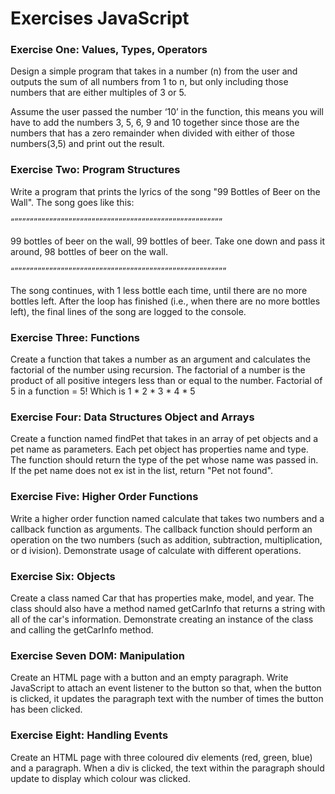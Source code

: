 Exercises JavaScript
==============

### Exercise One: Values, Types, Operators

Design a simple program that takes in a number (n) from the user
and outputs the sum of all numbers from 1 to n, but only including
those numbers that are either multiples of 3 or 5.

Assume the user passed the number ‘10’ in the function, this means
you will have to add the numbers 3, 5, 6, 9 and 10 together since
those are the numbers that has a zero remainder when divided with
either of those numbers(3,5) and print out the result.

### Exercise Two: Program Structures

Write a program that prints the lyrics of the song "99 Bottles of Beer on the
Wall". The song goes like this:

“””””””””””””””””””””””””””””””””””””””””””””””””””””””

99 bottles of beer on the wall, 99 bottles of beer.
Take one down and pass it around, 98 bottles of beer on the wall.

“”””””””””””””””””””””””””””””””””””””””””””””””””””””””

The song continues, with 1 less bottle each time, until there are no more
bottles left. After the loop has finished (i.e., when there are no more bottles left), 
the final lines of the song are logged to the console.

### Exercise Three: Functions

Create a function that takes a number as an argument and calculates the
factorial of the number using recursion. The factorial of a number is the
product of all positive integers less than or equal to the number.
Factorial of 5 in a function = 5! Which is 1 * 2 * 3 * 4 * 5

### Exercise Four: Data Structures Object and Arrays

Create a function named findPet that takes in an array of pet objects and a pet
name as parameters. Each pet object has properties name and type. The
function should return the type of the pet whose name was passed in. If the
pet name does not ex ist in the list, return "Pet not found".

### Exercise Five: Higher Order Functions
Write a higher order function named calculate that takes two numbers and a
callback function as arguments. The callback function should perform an
operation on the two numbers (such as addition, subtraction, multiplication, or
d ivision). Demonstrate usage of calculate with different operations.

### Exercise Six: Objects
Create a class named Car that has properties make, model, and year. The class
should also have a method named getCarInfo that returns a string with all of
the car's information. Demonstrate creating an instance of the class and calling 
the getCarInfo method.

### Exercise Seven DOM: Manipulation
Create an HTML page with a button and an empty paragraph. Write JavaScript
to attach an event listener to the button so that, when the button is clicked,
it updates the paragraph text with the number of times the button has been clicked.

### Exercise Eight: Handling Events
Create an HTML page with three coloured div elements (red, green, blue) and a
paragraph. When a div is clicked, the text within the paragraph should update
to display which colour was clicked.
